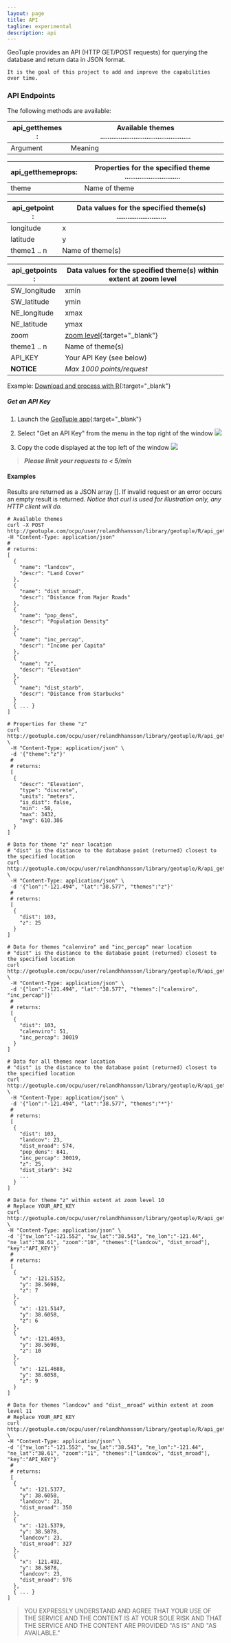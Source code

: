 ```yaml
---
layout: page
title: API
tagline: experimental
description: api
---
```


GeoTuple provides an API (HTTP GET/POST requests) for querying the database and return data in JSON format.

```
It is the goal of this project to add and improve the capabilities over time.
```

### API Endpoints
The following methods are available:

api_getthemes   : | Available themes .................................................
----------------- | -------
Argument          | Meaning

api_getthemeprops: | Properties for the specified theme ..............................
----------------- | -------
theme             | Name of theme

api_getpoint    : | Data values for the specified theme(s) ...........................
----------------- | -------
longitude         | x
latitude          | y
theme1 .. n       | Name of theme(s) 

api_getpoints   : | Data values for the specified theme(s) within extent at zoom level 
----------------- | -------
SW_longitude      | xmin
SW_latitude       | ymin
NE_longitude      | xmax
NE_latitude       | ymax
zoom              | [zoom level](http://wiki.openstreetmap.org/wiki/Zoom_levels){:target="_blank"}
theme1 .. n       | Name of theme(s)
API_KEY           | Your API Key (see below)
**NOTICE**       | _Max 1000 points/request_

Example: [Download and process with R](https://gist.github.com/rhansson/1efb9a1b9bec053aa19d71c67f0e27a3){:target="_blank"}


##### _**Get an API Key**_

1. Launch the [GeoTuple app](http://geotuple.com){:target="_blank"}
2. Select "Get an API Key" from the menu in the top right of the window
  ![](get_api_key.png)

3. Copy the code displayed at the top left of the window
  ![](copy_api_key.png)

> _**Please limit your requests to < 5/min**_

#### Examples
Results are returned as a JSON array []. If invalid request or an error occurs an empty result is returned.
_Notice that curl is used for illustration only, any HTTP client will do._


```
# Available themes
curl -X POST http://geotuple.com/ocpu/user/rolandhhansson/library/geotuple/R/api_getthemes/json -H "Content-Type: application/json"
#
# returns:
[
  {
    "name": "landcov",
    "descr": "Land Cover"
  },
  {
    "name": "dist_mroad",
    "descr": "Distance from Major Roads"
  },
  {
    "name": "pop_dens",
    "descr": "Population Density"
  },
  {
    "name": "inc_percap",
    "descr": "Income per Capita"
  },
  {
    "name": "z",
    "descr": "Elevation"
  },
  {
    "name": "dist_starb",
    "descr": "Distance from Starbucks"
  }
  { ... }
]
```

```
# Properties for theme "z"
curl http://geotuple.com/ocpu/user/rolandhhansson/library/geotuple/R/api_getthemeprops/json \
 -H "Content-Type: application/json" \
 -d '{"theme":"z"}'
 #
 # returns:
 [
  {
    "descr": "Elevation",
    "type": "discrete",
    "units": "meters",
    "is_dist": false,
    "min": -58,
    "max": 3432,
    "avg": 610.386
  }
]
```

```
# Data for theme "z" near location
# "dist" is the distance to the database point (returned) closest to the specified location
curl http://geotuple.com/ocpu/user/rolandhhansson/library/geotuple/R/api_getpoint/json \
 -H "Content-Type: application/json" \
 -d '{"lon":"-121.494", "lat":"38.577", "themes":"z"}'
 #
 # returns:
 [
  {
    "dist": 103,
    "z": 25
  }
]
```

```
# Data for themes "calenviro" and "inc_percap" near location
# "dist" is the distance to the database point (returned) closest to the specified location
curl http://geotuple.com/ocpu/user/rolandhhansson/library/geotuple/R/api_getpoint/json \
 -H "Content-Type: application/json" \
 -d '{"lon":"-121.494", "lat":"38.577", "themes":["calenviro", "inc_percap"]}'
 #
 # returns:
 [
  {
    "dist": 103,
    "calenviro": 51,
    "inc_percap": 30019
  }
]

```

```
# Data for all themes near location
# "dist" is the distance to the database point (returned) closest to the specified location
curl http://geotuple.com/ocpu/user/rolandhhansson/library/geotuple/R/api_getpoint/json \
 -H "Content-Type: application/json" \
 -d '{"lon":"-121.494", "lat":"38.577", "themes":"*"}'
 #
 # returns:
 [
  {
    "dist": 103,
    "landcov": 23,
    "dist_mroad": 574,
    "pop_dens": 841,
    "inc_percap": 30019,
    "z": 25,
    "dist_starb": 342
    ...
  }
]
```

```
# Data for theme "z" within extent at zoom level 10
# Replace YOUR_API_KEY 
curl http://geotuple.com/ocpu/user/rolandhhansson/library/geotuple/R/api_getpoints/json \
-H "Content-Type: application/json" \
-d '{"sw_lon":"-121.552", "sw_lat":"38.543", "ne_lon":"-121.44", "ne_lat":"38.61", "zoom":"10", "themes":["landcov", "dist_mroad"], "key":"API_KEY"}'
 #
 # returns:
 [
  {
    "x": -121.5152,
    "y": 38.5698,
    "z": 7
  },
  {
    "x": -121.5147,
    "y": 38.6058,
    "z": 6
  },
  {
    "x": -121.4693,
    "y": 38.5698,
    "z": 10
  },
  {
    "x": -121.4688,
    "y": 38.6058,
    "z": 9
  }
]
```

```
# Data for themes "landcov" and "dist__mroad" within extent at zoom level 11
# Replace YOUR_API_KEY 
curl http://geotuple.com/ocpu/user/rolandhhansson/library/geotuple/R/api_getpoints/json \
-H "Content-Type: application/json" \
-d '{"sw_lon":"-121.552", "sw_lat":"38.543", "ne_lon":"-121.44", "ne_lat":"38.61", "zoom":"11", "themes":["landcov", "dist_mroad"], "key":"API_KEY"}'
 #
 # returns:
 [
  {
    "x": -121.5377,
    "y": 38.6058,
    "landcov": 23,
    "dist_mroad": 350
  },
  {
    "x": -121.5379,
    "y": 38.5878,
    "landcov": 23,
    "dist_mroad": 327
  },
  {
    "x": -121.492,
    "y": 38.5878,
    "landcov": 23,
    "dist_mroad": 976
  },
  { ... }
]
```

> YOU EXPRESSLY UNDERSTAND AND AGREE THAT YOUR USE OF THE SERVICE AND THE CONTENT IS AT YOUR SOLE RISK AND THAT THE SERVICE AND THE CONTENT ARE PROVIDED "AS IS" AND "AS AVAILABLE."

